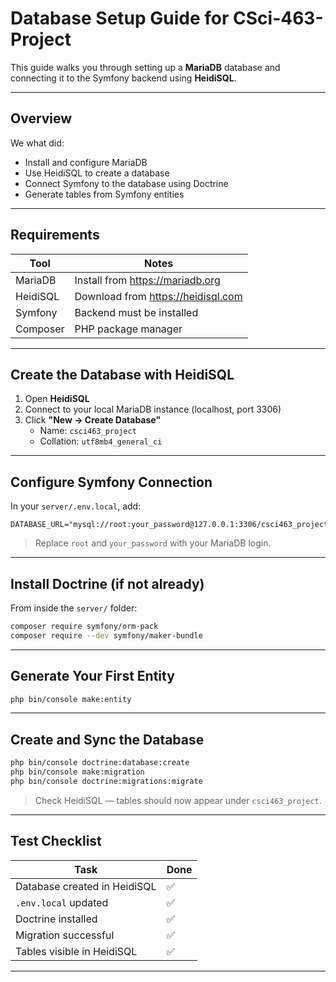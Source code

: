 #  Database Setup Guide for CSci-463-Project

This guide walks you through setting up a **MariaDB** database and connecting it to the Symfony backend using **HeidiSQL**.

---

## Overview

We what did:

- Install and configure MariaDB
- Use HeidiSQL to create a database
- Connect Symfony to the database using Doctrine
- Generate tables from Symfony entities

---

## Requirements

| Tool       | Notes                            |
|------------|----------------------------------|
| MariaDB    | Install from https://mariadb.org |
| HeidiSQL   | Download from https://heidisql.com |
| Symfony    | Backend must be installed        |
| Composer   | PHP package manager              |

---

## Create the Database with HeidiSQL

1. Open **HeidiSQL**
2. Connect to your local MariaDB instance (localhost, port 3306)
3. Click **"New → Create Database"**
    - Name: `csci463_project`
    - Collation: `utf8mb4_general_ci`

---

## Configure Symfony Connection

In your `server/.env.local`, add:

```env
DATABASE_URL="mysql://root:your_password@127.0.0.1:3306/csci463_project"
```

> Replace `root` and `your_password` with your MariaDB login.

---

## Install Doctrine (if not already)

From inside the `server/` folder:

```bash
composer require symfony/orm-pack
composer require --dev symfony/maker-bundle
```

---

## Generate Your First Entity

```bash
php bin/console make:entity
```

---

## Create and Sync the Database

```bash
php bin/console doctrine:database:create
php bin/console make:migration
php bin/console doctrine:migrations:migrate
```

> Check HeidiSQL — tables should now appear under `csci463_project`.

---

## Test Checklist

| Task                             | Done |
|----------------------------------|------|
| Database created in HeidiSQL     | ✅   |
| `.env.local` updated             | ✅   |
| Doctrine installed               | ✅   |
| Migration successful             | ✅   |
| Tables visible in HeidiSQL       | ✅   |

---

